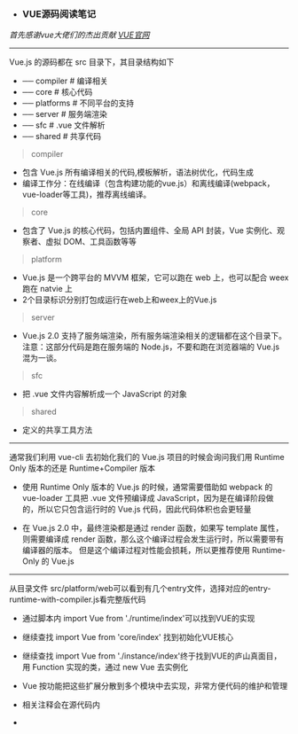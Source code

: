 * ### VUE源码阅读笔记
*首先感谢vue大佬们的杰出贡献*
*<a href="https://vuejs.org" target="_blank" rel="noopener noreferrer">VUE官网</a>*

---

 Vue.js 的源码都在 src 目录下，其目录结构如下
* ── compiler        # 编译相关
* ── core            # 核心代码
* ── platforms       # 不同平台的支持
* ── server          # 服务端渲染
* ── sfc             # .vue 文件解析
* ── shared          # 共享代码

> compiler
* 包含 Vue.js 所有编译相关的代码,模板解析，语法树优化，代码生成
* 编译工作分：在线编译（包含构建功能的vue.js）和离线编译(webpack，vue-loader等工具)，推荐离线编译。

>core
* 包含了 Vue.js 的核心代码，包括内置组件、全局 API 封装，Vue 实例化、观察者、虚拟 DOM、工具函数等等

>platform
* Vue.js 是一个跨平台的 MVVM 框架，它可以跑在 web 上，也可以配合 weex 跑在 natvie 上
* 2个目录标识分别打包成运行在web上和weex上的Vue.js

>server
* Vue.js 2.0 支持了服务端渲染，所有服务端渲染相关的逻辑都在这个目录下。注意：这部分代码是跑在服务端的 Node.js，不要和跑在浏览器端的 Vue.js 混为一谈。

>sfc
* 把 .vue 文件内容解析成一个 JavaScript 的对象

>shared
* 定义的共享工具方法

---
通常我们利用 vue-cli 去初始化我们的 Vue.js 项目的时候会询问我们用 Runtime Only 版本的还是 Runtime+Compiler 版本
* 使用 Runtime Only 版本的 Vue.js 的时候，通常需要借助如 webpack 的 vue-loader 工具把 .vue 文件预编译成 JavaScript，因为是在编译阶段做的，所以它只包含运行时的 Vue.js 代码，因此代码体积也会更轻量

* 在 Vue.js 2.0 中，最终渲染都是通过 render 函数，如果写 template 属性，则需要编译成 render 函数，那么这个编译过程会发生运行时，所以需要带有编译器的版本。
但是这个编译过程对性能会损耗，所以更推荐使用 Runtime-Only 的 Vue.js

---

从目录文件 src/platform/web可以看到有几个entry文件，选择对应的entry-runtime-with-compiler.js看完整版代码
* 通过脚本内 import Vue from './runtime/index'可以找到VUE的实现
* 继续查找 import Vue from 'core/index' 找到初始化VUE核心
* 继续查找 import Vue from './instance/index'终于找到VUE的庐山真面目，用 Function 实现的类，通过 new Vue 去实例化
* Vue 按功能把这些扩展分散到多个模块中去实现，非常方便代码的维护和管理
* 相关注释会在源代码内













*
